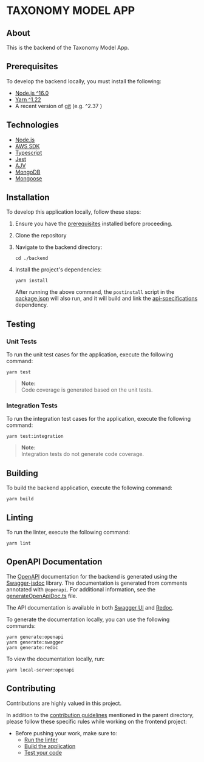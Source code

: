 # TAXONOMY MODEL APP

## About

This is the backend of the Taxonomy Model App.

## Prerequisites

To develop the backend locally, you must install the following:

* [Node.js ^16.0](https://nodejs.org/dist/latest-v16.x/)
* [Yarn ^1.22](https://classic.yarnpkg.com/en/) 
* A recent version of [git](https://git-scm.com/) (e.g. ^2.37 )

## Technologies

- [Node.js](https://nodejs.org)
- [AWS SDK](https://aws.amazon.com/sdk-for-javascript/)
- [Typescript](https://www.typescriptlang.org/)
- [Jest](https://jestjs.io/)
- [AJV](https://ajv.js.org/)
- [MongoDB](https://www.mongodb.com/)
- [Mongoose](https://mongoosejs.com/)

## Installation

To develop this application locally, follow these steps:

1. Ensure you have the [prerequisites](#prerequisites) installed before proceeding.

2. Clone the repository

3. Navigate to the backend directory:

    ```
    cd ./backend
    ```

4. Install the project's dependencies:

    ```
    yarn install
    ```

   After running the above command, the `postinstall` script in the [package.json](package.json) will also run, and it will build and link the [api-specifications](/api-specifications/readme.md) dependency.

## Testing
### Unit Tests
To run the unit test cases for the application, execute the following command:

```
yarn test
```

> **Note:**    
> Code coverage is generated based on the unit tests.

### Integration Tests
To run the integration test cases for the application, execute the following command:

```
yarn test:integration
```

> **Note:**    
> Integration tests do not generate code coverage.

## Building

To build the backend application, execute the following command:

```
yarn build
```

## Linting

To run the linter, execute the following command:

```
yarn lint
```

## OpenAPI Documentation

The [OpenAPI](https://spec.openapis.org/oas/v3.1.0) documentation for the backend is generated using the [Swagger-jsdoc](https://www.npmjs.com/package/swagger-jsdoc) library. The documentation is generated from comments annotated with `@openapi`. For additional information, see the [generateOpenApiDoc.ts](openapi/generateOpenApiDoc.ts) file.

The API documentation is available in both [Swagger UI](https://swagger.io/tools/swagger-ui/) and [Redoc](https://redocly.com/redoc/).

To generate the documentation locally, you can use the following commands:
```
yarn generate:openapi
yarn generate:swagger
yarn generate:redoc
```

To view the documentation locally, run:

```
yarn local-server:openapi
```

## Contributing

Contributions are highly valued in this project. 

In addition to the [contribution guidelines](/README.md#contribution-guidelines) mentioned in the parent directory, please follow these specific rules while working on the frontend project:

- Before pushing your work, make sure to:
  - [Run the linter](#linting)
  - [Build the application](#building)
  - [Test your code](#testing)
